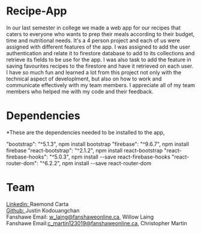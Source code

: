 # Recipe-App

In our last semester in college we made a web app for our recipes that caters to everyone who wants to prep their meals according to their budget, time and nutritional needs. It's a 4 person project and each of us were assigned with different features of the app. I was assigned to add the user authentication and relate it to firestore database to add to its collections and retrieve its fields to be use for the app. I was also task to add the feature in saving favourites recipes to the firestore and have it retrieved on each user. I have so much fun and learned a lot from this project not only with the technical aspect of developlment, but also on how to work and  communicate effectively with my team members. I appreciate all of my team members who helped me with my code and their feedback.


# Dependencies

*These are the dependencies needed to be installed to the app,

"bootstrap": "^5.1.3",            npm install bootstrap
"firebase": "^9.6.7",             npm install firebase
"react-bootstrap": "^2.1.2",      npm install react-bootstrap
"react-firebase-hooks": "^5.0.3", npm install --save react-firebase-hooks
"react-router-dom": "^6.2.2",     npm install --save react-router-dom

# Team
 [Linkedin: ](https://www.linkedin.com/in/raemondcarta/)Raemond Carta <br />
 [Github: ](https://github.com/JVKod/) Justin Kodouangchan<br />
 Fanshawe Email: w_laing@fanshaweonline.ca,   Willow Laing<br />
 Fanshawe Email:c_martin123019@fanshaweonline.ca, Christopher Martin<br />

